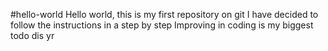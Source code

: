 #hello-world 
Hello world, this is my first repository on git 
I have decided to follow the instructions in a step by step 
Improving in coding is my biggest todo dis yr 
